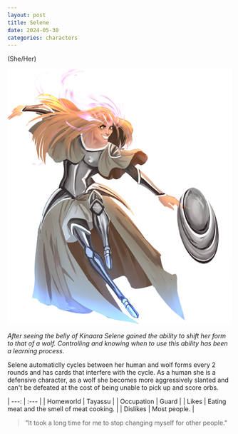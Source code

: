 ```yaml
---
layout: post
title: Selene
date: 2024-05-30
categories: characters
---
```

(She/Her)

![Full body portrait of Selene](/assets/images/2024-05-30-selene/selene.png)

*After seeing the belly of Kinaara Selene gained the ability to shift her form to that of a wolf. Controlling and knowing when to use this ability has been a learning process.*

Selene automaticlly cycles between her human and wolf forms every 2 rounds and has cards that interfere with the cycle. As a human she is a defensive character, as a wolf she becomes more aggressively slanted and can't be defeated at the cost of being unable to pick up and score orbs.

| ---: | :--- |
| Homeworld  | Tayassu |
| Occupation | Guard |
| Likes      | Eating meat and the smell of meat cooking. |
| Dislikes   | Most people. |

> "It took a long time for me to stop changing myself for other people."
